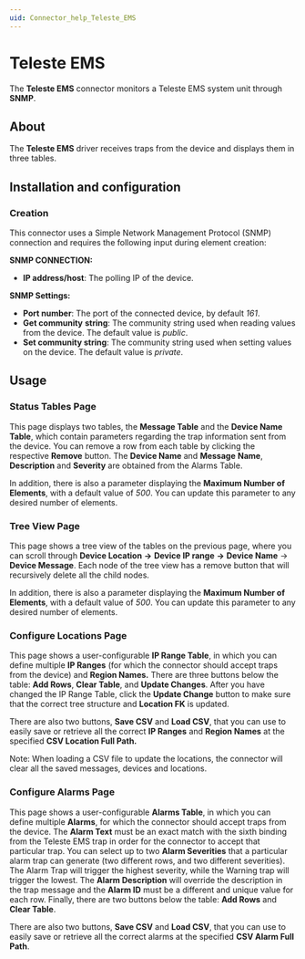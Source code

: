 ```yaml
---
uid: Connector_help_Teleste_EMS
---
```


# Teleste EMS

The **Teleste EMS** connector monitors a Teleste EMS system unit through **SNMP**.

## About

The **Teleste EMS** driver receives traps from the device and displays them in three tables.

## Installation and configuration

### Creation

This connector uses a Simple Network Management Protocol (SNMP) connection and requires the following input during element creation:

**SNMP CONNECTION:**

- **IP address/host**: The polling IP of the device.

**SNMP Settings:**

- **Port number**: The port of the connected device, by default *161*.
- **Get community** **string**: The community string used when reading values from the device. The default value is *public*.
- **Set community string**: The community string used when setting values on the device. The default value is *private*.

## Usage

### Status Tables Page

This page displays two tables, the **Message Table** and the **Device Name Table**, which contain parameters regarding the trap information sent from the device. You can remove a row from each table by clicking the respective **Remove** button. The **Device Name** and **Message** **Name**, **Description** and **Severity** are obtained from the Alarms Table.

In addition, there is also a parameter displaying the **Maximum Number of Elements**, with a default value of *500*. You can update this parameter to any desired number of elements.

### Tree View Page

This page shows a tree view of the tables on the previous page, where you can scroll through **Device Location** **-\>** **Device IP range** **-\>** **Device Name** -\> **Device Message**. Each node of the tree view has a remove button that will recursively delete all the child nodes.

In addition, there is also a parameter displaying the **Maximum Number of Elements**, with a default value of *500*. You can update this parameter to any desired number of elements.

### Configure Locations Page

This page shows a user-configurable **IP Range Table**, in which you can define multiple **IP Ranges** (for which the connector should accept traps from the device) and **Region Names.** There are three buttons below the table: **Add Rows**, **Clear Table**, and **Update Changes**. After you have changed the IP Range Table, click the **Update Change** button to make sure that the correct tree structure and **Location FK** is updated.

There are also two buttons, **Save CSV** and **Load CSV**, that you can use to easily save or retrieve all the correct **IP Ranges** and **Region Names** at the specified **CSV Location Full Path.**

Note: When loading a CSV file to update the locations, the connector will clear all the saved messages, devices and locations.

### Configure Alarms Page

This page shows a user-configurable **Alarms Table**, in which you can define multiple **Alarms**, for which the connector should accept traps from the device. The **Alarm Text** must be an exact match with the sixth binding from the Teleste EMS trap in order for the connector to accept that particular trap. You can select up to two **Alarm Severities** that a particular alarm trap can generate (two different rows, and two different severities). The Alarm Trap will trigger the highest severity, while the Warning trap will trigger the lowest. The **Alarm Description** will override the description in the trap message and the **Alarm ID** must be a different and unique value for each row. Finally, there are two buttons below the table: **Add Rows** and **Clear Table**.

There are also two buttons, **Save CSV** and **Load CSV**, that you can use to easily save or retrieve all the correct alarms at the specified **CSV Alarm Full Path**.
